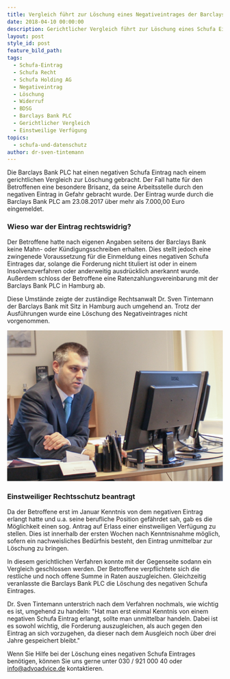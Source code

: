 ```yaml
---
title: Vergleich führt zur Löschung eines Negativeintrages der Barclays Bank
date: 2018-04-10 00:00:00
description: Gerichtlicher Vergleich führt zur Löschung eines Schufa Eintrages
layout: post
style_id: post
feature_bild_path:
tags:
  - Schufa-Eintrag
  - Schufa Recht
  - Schufa Holding AG
  - Negativeintrag
  - Löschung
  - Widerruf
  - BDSG
  - Barclays Bank PLC
  - Gerichtlicher Vergleich
  - Einstweilige Verfügung
topics:
  - schufa-und-datenschutz
author: dr-sven-tintemann
---
```


Die Barclays Bank PLC hat einen negativen Schufa Eintrag nach einem gerichtlichen Vergleich zur Löschung gebracht. Der Fall hatte für den Betroffenen eine besondere Brisanz, da seine Arbeitsstelle durch den negativen Eintrag in Gefahr gebracht wurde. Der Eintrag wurde durch die Barclays Bank PLC am 23.08.2017 über mehr als 7.000,00 Euro eingemeldet.

### Wieso war der Eintrag rechtswidrig?

Der Betroffene hatte nach eigenen Angaben seitens der Barclays Bank keine Mahn- oder Kündigungsschreiben erhalten. Dies stellt jedoch eine zwingenede Voraussetzung für die Einmeldung eines negativen Schufa Eintrages dar, solange die Forderung nicht tituliert ist oder in einem Insolvenzverfahren oder anderweitig ausdrücklich anerkannt wurde. Außerdem schloss der Betroffene eine Ratenzahlungsvereinbarung mit der Barclays Bank PLC in Hamburg ab.

Diese Umstände zeigte der zuständige Rechtsanwalt Dr. Sven Tintemann der Barclays Bank mit Sitz in Hamburg auch umgehend an. Trotz der Ausführungen wurde eine Löschung des Negativeintrages nicht vorgenommen.

![](/uploads/advoadvice-01-5-von-80.jpg)

### Einstweiliger Rechtsschutz beantragt

Da der Betroffene erst im Januar Kenntnis von dem negativen Eintrag erlangt hatte und u.a. seine berufliche Position gefährdet sah, gab es die Möglichkeit einen sog. Antrag auf Erlass einer einstweiligen Verfügung zu stellen. Dies ist innerhalb der ersten Wochen nach Kenntnisnahme möglich, sofern ein nachweisliches Bedürfnis besteht, den Eintrag unmittelbar zur Löschung zu bringen.

In diesem gerichtlichen Verfahren konnte mit der Gegenseite sodann ein Vergleich geschlossen werden. Der Betroffene verpflichtete sich die restliche und noch offene Summe in Raten auszugleichen. Gleichzeitig veranlasste die Barclays Bank PLC die Löschung des negativen Schufa Eintrages.

Dr. Sven Tintemann unterstrich nach dem Verfahren nochmals, wie wichtig es ist, umgehend zu handeln: "Hat man erst einmal Kenntnis von einem negativen Schufa Eintrag erlangt, sollte man unmittelbar handeln. Dabei ist es sowohl wichtig, die Forderung auszugleichen, als auch gegen den Eintrag an sich vorzugehen, da dieser nach dem Ausgleich noch über drei Jahre gespeichert bleibt."

Wenn Sie Hilfe bei der Löschung eines negativen Schufa Eintrages benötigen, können Sie uns gerne unter 030 / 921 000 40 oder info@advoadvice.de kontaktieren.